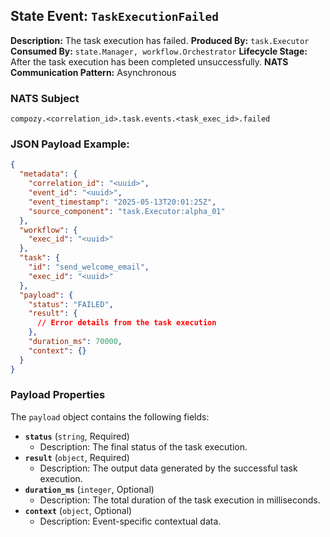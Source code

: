 ## State Event: `TaskExecutionFailed`

**Description:** The task execution has failed.
**Produced By:** `task.Executor`
**Consumed By:** `state.Manager, workflow.Orchestrator`
**Lifecycle Stage:** After the task execution has been completed unsuccessfully.
**NATS Communication Pattern:** Asynchronous

### NATS Subject

`compozy.<correlation_id>.task.events.<task_exec_id>.failed`

### JSON Payload Example:

```json
{
  "metadata": {
    "correlation_id": "<uuid>",
    "event_id": "<uuid>",
    "event_timestamp": "2025-05-13T20:01:25Z",
    "source_component": "task.Executor:alpha_01"
  },
  "workflow": {
    "exec_id": "<uuid>"
  },
  "task": {
    "id": "send_welcome_email",
    "exec_id": "<uuid>"
  },
  "payload": {
    "status": "FAILED",
    "result": {
      // Error details from the task execution
    },
    "duration_ms": 70000,
    "context": {}
  }
}
```

### Payload Properties

The `payload` object contains the following fields:
-   **`status`** (`string`, Required)
    -   Description: The final status of the task execution.
-   **`result`** (`object`, Required)
    -   Description: The output data generated by the successful task execution.
-   **`duration_ms`** (`integer`, Optional)
    -   Description: The total duration of the task execution in milliseconds.
-   **`context`** (`object`, Optional)
    -   Description: Event-specific contextual data.
